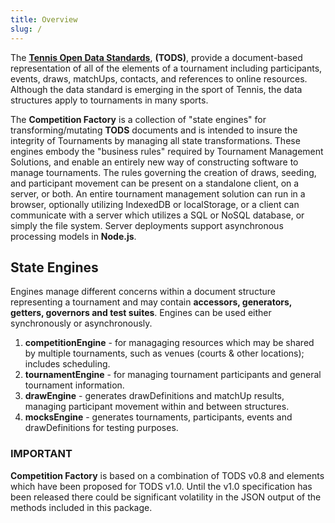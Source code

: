 ```yaml
---
title: Overview
slug: /
---
```


The **[Tennis Open Data Standards](https://itftennis.atlassian.net/wiki/spaces/TODS/overview)**, **(TODS)**, provide a document-based representation of all of the elements of a tournament including participants, events, draws, matchUps, contacts, and references to online resources. Although the data standard is emerging in the sport of Tennis, the data structures apply to tournaments in many sports.

The **Competition Factory** is a collection of "state engines" for transforming/mutating **TODS** documents and is intended to insure the integrity of Tournaments by managing all state transformations. These engines embody the "business rules" required by Tournament Management Solutions, and enable an entirely new way of constructing software to manage tournaments. The rules governing the creation of draws, seeding, and participant movement can be present on a standalone client, on a server, or both. An entire tournament management solution can run in a browser, optionally utilizing IndexedDB or localStorage, or a client can communicate with a server which utilizes a SQL or NoSQL database, or simply the file system. Server deployments support asynchronous processing models in **Node.js**.

## State Engines

Engines manage different concerns within a document structure representing a tournament and may contain **accessors, generators, getters, governors and test suites**. Engines can be used either synchronously or asynchronously.

1. **competitionEngine** - for managaging resources which may be shared by multiple tournaments, such as venues (courts & other locations); includes scheduling.
2. **tournamentEngine** - for managing tournament participants and general tournament information.
3. **drawEngine** - generates drawDefinitions and matchUp results, managing participant movement within and between structures.
4. **mocksEngine** - generates tournaments, participants, events and drawDefinitions for testing purposes.

### IMPORTANT

**Competition Factory** is based on a combination of TODS v0.8 and elements which have been proposed for TODS v1.0. Until the v1.0 specification has been released there could be significant volatility in the JSON output of the methods included in this package.
